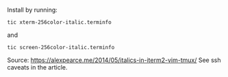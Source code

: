 Install by running:
```
tic xterm-256color-italic.terminfo
```
and
```
tic screen-256color-italic.terminfo
```

Source:
https://alexpearce.me/2014/05/italics-in-iterm2-vim-tmux/
See ssh caveats in the article.
